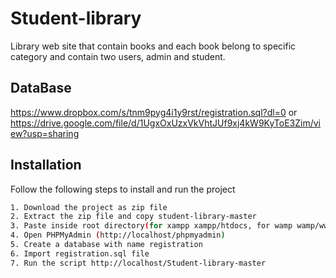# Student-library
Library web site that contain books and each book belong to specific category and contain two users, admin and student.
## DataBase
https://www.dropbox.com/s/tnm9pyg4i1y9rst/registration.sql?dl=0
or
https://drive.google.com/file/d/1UgxOxUzxVkVhtJUf9xj4kW9KyToE3Zim/view?usp=sharing
## Installation
Follow the following steps to install and run the project
```bash
1. Download the project as zip file
2. Extract the zip file and copy student-library-master
3. Paste inside root directory(for xampp xampp/htdocs, for wamp wamp/www, for lamp var/www/html)
4. Open PHPMyAdmin (http://localhost/phpmyadmin)
5. Create a database with name registration
6. Import registration.sql file
7. Run the script http://localhost/Student-library-master
```
